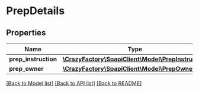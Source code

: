 # PrepDetails

## Properties
Name | Type | Description | Notes
------------ | ------------- | ------------- | -------------
**prep_instruction** | [**\CrazyFactory\SpapiClient\Model\PrepInstruction**](PrepInstruction.md) |  | 
**prep_owner** | [**\CrazyFactory\SpapiClient\Model\PrepOwner**](PrepOwner.md) |  | 

[[Back to Model list]](../README.md#documentation-for-models) [[Back to API list]](../README.md#documentation-for-api-endpoints) [[Back to README]](../README.md)



